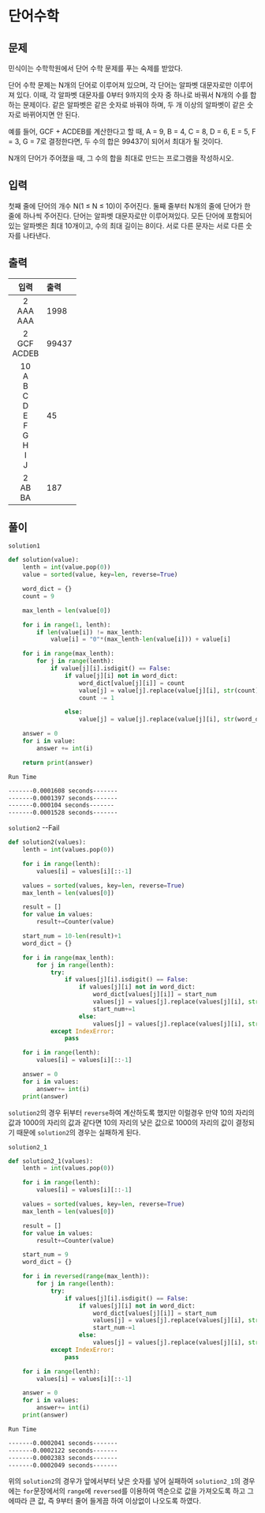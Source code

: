 # 단어수학

## 문제

민식이는 수학학원에서 단어 수학 문제를 푸는 숙제를 받았다.

단어 수학 문제는 N개의 단어로 이루어져 있으며, 각 단어는 알파벳 대문자로만 이루어져 있다. 이때, 각 알파벳 대문자를 0부터 9까지의 숫자 중 하나로 바꿔서 N개의 수를 합하는 문제이다. 같은 알파벳은 같은 숫자로 바꿔야 하며, 두 개 이상의 알파벳이 같은 숫자로 바뀌어지면 안 된다.

예를 들어, GCF + ACDEB를 계산한다고 할 때, A = 9, B = 4, C = 8, D = 6, E = 5, F = 3, G = 7로 결정한다면, 두 수의 합은 99437이 되어서 최대가 될 것이다.

N개의 단어가 주어졌을 때, 그 수의 합을 최대로 만드는 프로그램을 작성하시오.

## 입력

첫째 줄에 단어의 개수 N(1 ≤ N ≤ 10)이 주어진다. 둘째 줄부터 N개의 줄에 단어가 한 줄에 하나씩 주어진다. 단어는 알파벳 대문자로만 이루어져있다. 모든 단어에 포함되어 있는 알파벳은 최대 10개이고, 수의 최대 길이는 8이다. 서로 다른 문자는 서로 다른 숫자를 나타낸다.

## 출력

| 입력 | 출력 |
|:-----:|:-----|
| 2<br>AAA<br>AAA | 1998 |
| 2<br>GCF<br>ACDEB | 99437 |
| 10<br>A<br>B<br>C<br>D<br>E<br>F<br>G<br>H<br>I<br>J | 45 |
| 2<br>AB<br>BA | 187 |

## 풀이

`solution1`
```python
def solution(value):
    lenth = int(value.pop(0))
    value = sorted(value, key=len, reverse=True)

    word_dict = {}
    count = 9

    max_lenth = len(value[0])

    for i in range(1, lenth):
        if len(value[i]) != max_lenth:
            value[i] = "0"*(max_lenth-len(value[i])) + value[i]

    for i in range(max_lenth):
        for j in range(lenth):
            if value[j][i].isdigit() == False:
                if value[j][i] not in word_dict:
                    word_dict[value[j][i]] = count
                    value[j] = value[j].replace(value[j][i], str(count))
                    count -= 1

                else:
                    value[j] = value[j].replace(value[j][i], str(word_dict[value[j][i]]))

    answer = 0
    for i in value:
        answer += int(i)

    return print(answer)
```

`Run Time`
```bash
-------0.0001608 seconds-------
-------0.0001397 seconds-------
-------0.000104 seconds-------
-------0.0001528 seconds-------
```


`solution2` --Fail
```python
def solution2(values):
    lenth = int(values.pop(0))

    for i in range(lenth):
        values[i] = values[i][::-1]

    values = sorted(values, key=len, reverse=True)
    max_lenth = len(values[0])

    result = []
    for value in values:
        result+=Counter(value)

    start_num = 10-len(result)+1
    word_dict = {}

    for i in range(max_lenth):
        for j in range(lenth):
            try:
                if values[j][i].isdigit() == False:
                    if values[j][i] not in word_dict:
                        word_dict[values[j][i]] = start_num
                        values[j] = values[j].replace(values[j][i], str(start_num))
                        start_num+=1
                    else:
                        values[j] = values[j].replace(values[j][i], str(word_dict[values[j][i]]))
            except IndexError:
                pass

    for i in range(lenth):
        values[i] = values[i][::-1]

    answer = 0
    for i in values:
        answer+= int(i)
    print(answer)
```
`solution2`의 경우 뒤부터 `reverse`하여 계산하도록 했지만 이럴경우 만약 10의 자리의 값과 1000의 자리의
값과 같다면 10의 자리의 낮은 값으로 1000의 자리의 값이 결정되기 때문에 `solution2`의 경우는 실패하게 된다.

`solution2_1`
```python
def solution2_1(values):
    lenth = int(values.pop(0))

    for i in range(lenth):
        values[i] = values[i][::-1]

    values = sorted(values, key=len, reverse=True)
    max_lenth = len(values[0])

    result = []
    for value in values:
        result+=Counter(value)

    start_num = 9
    word_dict = {}

    for i in reversed(range(max_lenth)):
        for j in range(lenth):
            try:
                if values[j][i].isdigit() == False:
                    if values[j][i] not in word_dict:
                        word_dict[values[j][i]] = start_num
                        values[j] = values[j].replace(values[j][i], str(start_num))
                        start_num-=1
                    else:
                        values[j] = values[j].replace(values[j][i], str(word_dict[values[j][i]]))
            except IndexError:
                pass

    for i in range(lenth):
        values[i] = values[i][::-1]

    answer = 0
    for i in values:
        answer+= int(i)
    print(answer)
```
`Run Time`
```bash
-------0.0002041 seconds-------
-------0.0002122 seconds-------
-------0.0002383 seconds-------
-------0.0002049 seconds-------
```

위의 `solution2`의 경우가 앞에서부터 낮은 숫자를 넣어 실패하여 `solution2_1`의 경우에는 `for`문장에서의
`range`에 `reversed`를 이용하여 역순으로 값을 가져오도록 하고 그에따라 큰 값, 즉 9부터 줄어 들게끔 하여
이상없이 나오도록 하였다.
